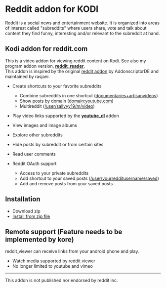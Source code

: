 # Reddit addon for KODI 
Reddit is a social news and entertainment website. It is organized into areas of interest called "subreddits" where users share, vote and talk about content they find funny, interesting and/or relevant to the subreddit at hand.

## Kodi addon for reddit.com
This is a video addon for viewing reddit content on Kodi. See also my program addon version, [__reddit_reader__](https://github.com/gedisony/script.reddit.reader).   
This addon is inspired by the original [reddit addon](https://github.com/rasjani/plugin.video.reddit_tv) by AddonscriptorDE and maintained by rasjani.

- Create shortcuts to your favorite subreddits
  - Combine subreddits in one shortcut ([documentaries+artisanvideos](https://www.reddit.com/r/ArtisanVideos+Documentaries/))
  - Show posts by domain ([domain:youtube.com](https://www.reddit.com/domain/youtube.com/))
  - Multireddit ([/user/sallyyy19/m/video](https://www.reddit.com/user/sallyyy19/m/video/))

- Play video links supported by the [__youtube_dl__](https://github.com/ruuk/script.module.youtube.dl) addon
- View images and image albums
- Explore other subreddits
- Hide posts by subreddit or from certain sites
- Read user comments
- Reddit OAuth support
  - Access to your private subreddits
  - Add shortcut to your saved posts ([/user/yourredditusername/saved](https://www.reddit.com/user/me/saved))
  - Add and remove posts from your saved posts

## Installation
- Download zip
- [Install from zip file](http://kodi.wiki/view/HOW-TO:Install_add-ons_from_zip_files)

## Remote support (Feature needs to be implemented by kore) 
reddit_viewer can receive links from your android phone and play.
- Watch media supported by reddit viewer
- No longer limited to youtube and vimeo

---
This addon is not published nor endorsed by reddit inc. 
